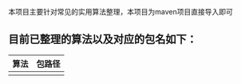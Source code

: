 本项目主要针对常见的实用算法整理，本项目为maven项目直接导入即可

## 目前已整理的算法以及对应的包名如下：
|算法|包路径|
| :------ | :------ |
|  						|				 |